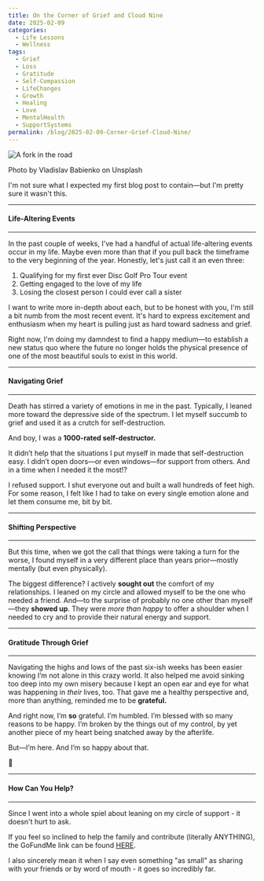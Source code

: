 ```yaml
---
title: On the Corner of Grief and Cloud Nine
date: 2025-02-09
categories:
  - Life Lessons
  - Wellness
tags:
  - Grief
  - Loss
  - Gratitude
  - Self-Compassion
  - LifeChanges
  - Growth
  - Healing
  - Love
  - MentalHealth
  - SupportSystems
permalink: /blog/2025-02-09-Corner-Grief-Cloud-Nine/
---
```


<img src="/assets/images/posts/20250209-Crossroads.jpg" alt="A fork in the road">
<p class="image-description">Photo by Vladislav Babienko on Unsplash</p>

I'm not sure what I expected my first blog post to contain—but I'm pretty sure it wasn't this.

---

#### Life-Altering Events
---
In the past couple of weeks, I've had a handful of actual life-altering events occur in my life. Maybe even more than that if you pull back the timeframe to the very beginning of the year. Honestly, let's just call it an even three:

1. Qualifying for my first ever Disc Golf Pro Tour event
2. Getting engaged to the love of my life
3. Losing the closest person I could ever call a sister

I want to write more in-depth about each, but to be honest with you, I'm still a bit numb from the most recent event. It's hard to express excitement and enthusiasm when my heart is pulling just as hard toward sadness and grief.

Right now, I'm doing my damndest to find a happy medium—to establish a new status quo where the future no longer holds the physical presence of one of the most beautiful souls to exist in this world.

---

#### Navigating Grief
---

Death has stirred a variety of emotions in me in the past. Typically, I leaned more toward the depressive side of the spectrum. I let myself succumb to grief and used it as a crutch for self-destruction.

And boy, I was a **1000-rated self-destructor.**

It didn’t help that the situations I put myself in made that self-destruction easy. I didn’t open doors—or even windows—for support from others. And in a time when I needed it the most!?

I refused support. I shut everyone out and built a wall hundreds of feet high. For some reason, I felt like I had to take on every single emotion alone and let them consume me, bit by bit.

---

#### Shifting Perspective
---

But this time, when we got the call that things were taking a turn for the worse, I found myself in a very different place than years prior—mostly mentally (but even physically).

The biggest difference? I actively **sought out** the comfort of my relationships. I leaned on my circle and allowed myself to be the one who needed a friend. And—to the surprise of probably no one other than myself—they **showed up**. They were _more than happy_ to offer a shoulder when I needed to cry and to provide their natural energy and support.

---

#### Gratitude Through Grief
---

Navigating the highs and lows of the past six-ish weeks has been easier knowing I’m not alone in this crazy world. It also helped me avoid sinking too deep into my own misery because I kept an open ear and eye for what was happening in _their_ lives, too. That gave me a healthy perspective and, more than anything, reminded me to be **grateful.**

And right now, I’m **so** grateful. I’m humbled. I’m blessed with so many reasons to be happy. I’m broken by the things out of my control, by yet another piece of my heart being snatched away by the afterlife.

But—I’m here. And I’m so happy about that.

🖤

---

#### How Can You Help?
---

Since I went into a whole spiel about leaning on my circle of support - it doesn't hurt to ask.

If you feel so inclined to help the family and contribute (literally ANYTHING), the GoFundMe link can be found [HERE](https://www.gofundme.com/manage/in-honor-of-erica-renee-gonzales).

I also sincerely mean it when I say even something "as small" as sharing with your friends or by word of mouth - it goes so incredibly far.